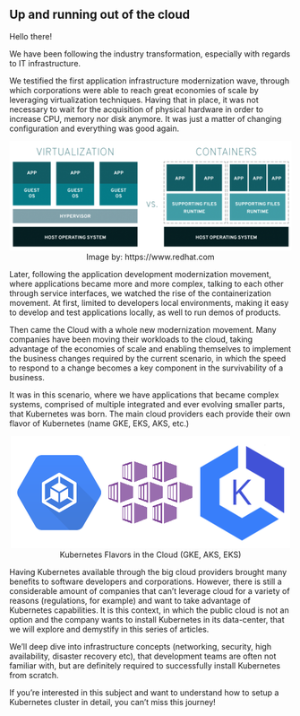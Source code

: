 ## Up and running out of the cloud

Hello there!

We have been following the industry transformation, especially with regards to IT infrastructure.

We testified the first application infrastructure modernization wave, through which corporations were able to reach great economies of scale by leveraging virtualization techniques. Having that in place, it was not necessary to wait for the acquisition of physical hardware in order to increase CPU, memory nor disk anymore. It was just a matter of changing configuration and everything was good again.

<p align="center">
  <img src="images/virtualization-lxc.png"><br>
  Image by: https://www.redhat.com
</p>

Later, following the application development modernization movement, where applications became more and more complex, talking to each other through service interfaces, we watched the rise of the containerization movement. At first, limited to developers local environments, making it easy to develop and test applications locally, as well to run demos of products.

Then came the Cloud with a whole new modernization movement. Many companies have been moving their workloads to the cloud, taking advantage of the economies of scale and enabling themselves to implement the business changes required by the current scenario, in which the speed to respond to a change becomes a key component in the survivability of a business.

It was in this scenario, where we have applications that became complex systems, comprised of multiple integrated and ever evolving smaller parts, that Kubernetes was born. The main cloud providers each provide their own flavor of Kubernetes (name GKE, EKS, AKS, etc.)

<p align="center">
  <img src="images/kubernetes-cloud-flavors.png"><br>
  Kubernetes Flavors in the Cloud (GKE, AKS, EKS)
</p>

Having Kubernetes available through the big cloud providers brought many benefits to software developers and corporations. However, there is still a considerable amount of companies that can’t leverage cloud for a variety of reasons (regulations, for example) and want to take advantage of Kubernetes capabilities. It is this context, in which the public cloud is not an option and the company wants to install Kubernetes in its data-center, that we will explore and demystify in this series of articles.

We’ll deep dive into infrastructure concepts (networking, security, high availability, disaster recovery etc), that development teams are often not familiar with, but are definitely required to successfully install Kubernetes from scratch.

If you’re interested in this subject and want to understand how to setup a Kubernetes cluster in detail, you can’t miss this journey!

